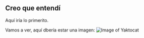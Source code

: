 ## Creo que entendí

Aquí iría lo primerito.

Vamos a ver, aquí dbería estar una imagen:
![Image of Yaktocat](https://octodex.github.com/images/yaktocat.png)
